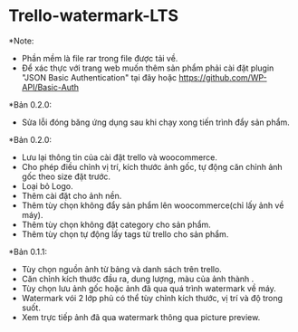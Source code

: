 # Trello-watermark-LTS
*Note: 
- Phần mềm là file rar trong file được tải về.
- Để xác thực với trang web muốn thêm sản phẩm phải cài đặt plugin "JSON Basic Authentication" tại đây hoặc https://github.com/WP-API/Basic-Auth

*Bản 0.2.0:
- Sửa lỗi đóng băng ứng dụng sau khi chạy xong tiến trình đẩy sản phẩm.

*Bản 0.2.0:
- Lưu lại thông tin của cài đặt trello và woocommerce.
- Cho phép điều chỉnh vị trí, kích thước ảnh gốc, tự động căn chỉnh ảnh gốc theo size đặt trước.
- Loại bỏ Logo.
- Thêm cài đặt cho ảnh nền.
- Thêm tùy chọn không đẩy sản phẩm lên woocommerce(chỉ lấy ảnh về máy).
- Thêm tùy chọn không đặt category cho sản phẩm.
- Thêm tùy chọn tự động lấy tags từ trello cho sản phẩm.

*Bản 0.1.1:
- Tùy chọn nguồn ảnh từ bảng và danh sách trên trello.
- Căn chỉnh kích thước đầu ra, dung lượng, màu  của ảnh thành .
- Tùy chọn lưu ảnh gốc hoặc ảnh đã qua quá trình watermark về máy.
- Watermark vói 2 lớp phủ có thể tùy chỉnh kích thước, vị trí và độ trong suốt.
- Xem trực tiếp ảnh đã qua watermark thông qua picture preview.
